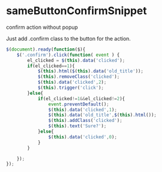 # sameButtonConfirmSnippet
confirm action without popup

Just add .confirm class to the button for the action.

```javascript
$(document).ready(function($){
	$('.confirm').click(function( event ) {
		el_clicked = $(this).data('clicked');
		if(el_clicked==1){
			$(this).html($(this).data('old_title'));
			$(this).removeClass('clicked');
			$(this).data('clicked',2);
			$(this).trigger('click');
		}else{
			if(el_clicked!=1&&el_clicked!=2){
				event.preventDefault();
				$(this).data('clicked',1);
				$(this).data('old_title',$(this).html());
				$(this).addClass('clicked');
				$(this).text('Sure?');
			}else{
				$(this).data('clicked',0);
			}
		}

	});
});
```
